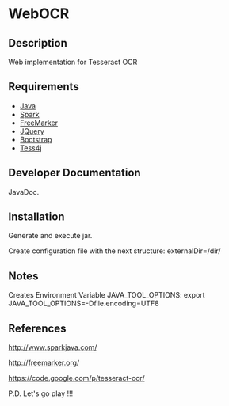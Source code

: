 # WebOCR #

## Description ##
Web implementation for Tesseract OCR

## Requirements ##
* [Java](https://www.java.com/es/download/)
* [Spark](http://www.sparkjava.com/)
* [FreeMarker](http://freemarker.org/)
* [JQuery](http://jquery.com/)
* [Bootstrap](http://getbootstrap.com/)
* [Tess4j](http://tess4j.sourceforge.net/)

## Developer Documentation ##
JavaDoc.

## Installation ##
Generate and execute jar.

Create configuration file with the next structure:
externalDir=/dir/

## Notes ##
Creates Environment Variable JAVA_TOOL_OPTIONS:
	export JAVA_TOOL_OPTIONS=-Dfile.encoding=UTF8
	
## References ##
http://www.sparkjava.com/

http://freemarker.org/

https://code.google.com/p/tesseract-ocr/

P.D. Let's go play !!!







